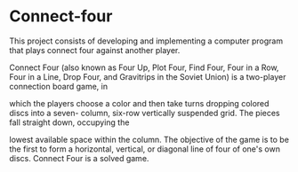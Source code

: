 # Connect-four
This project consists of developing and implementing a computer program that plays connect four against another player.

Connect Four (also known as Four Up, Plot Four, Find Four, Four in a Row, Four in a Line, Drop Four, and Gravitrips in the Soviet Union) is a two-player connection board game, in

which the players choose a color and then take turns dropping colored discs into a seven- column, six-row vertically suspended grid. The pieces fall straight down, occupying the

lowest available space within the column. The objective of the game is to be the first to form a horizontal, vertical, or diagonal line of four of one's own discs. Connect Four is a solved game.
